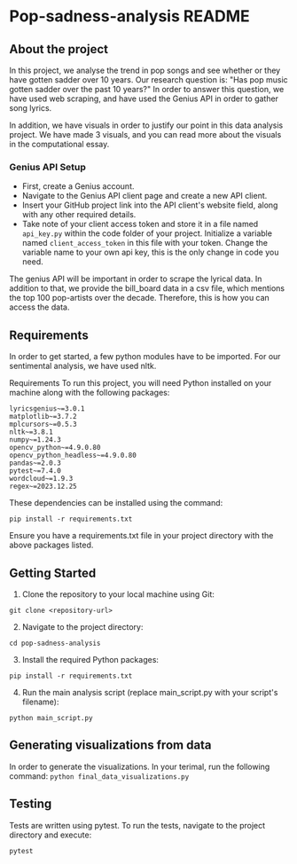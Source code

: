 # Pop-sadness-analysis README

## About the project 
In this project, we analyse the trend in pop songs and see whether or they have gotten sadder over 10 years. Our research question is: "Has pop music gotten sadder over the past 10 years?" In order to answer this question, we have used web scraping, and have used the Genius API in order to gather song lyrics.

In addition, we have visuals in order to justify our point in this data analysis project. We have made 3 visuals, and you can read more about the visuals in the computational essay. 


### Genius API Setup
- First, create a Genius account.
- Navigate to the Genius API client page and create a new API client.
- Insert your GitHub project link into the API client's website field, along with any other required details.
- Take note of your client access token and store it in a file named `api_key.py` within the code folder of your project. Initialize a variable named `client_access_token` in this file with your token. Change the variable name to your own api key, this is the only change in code you need.

The genius API will be important in order to scrape the lyrical data. In addition to that, we provide the bill_board data in a csv file, which mentions the top 100 pop-artists over the decade. Therefore, this is how you can access the data. 



## Requirements

In order to get started, a few python modules have to be imported. For our sentimental analysis, we have used nltk. 

Requirements
To run this project, you will need Python installed on your machine along with the following packages:
```
lyricsgenius~=3.0.1
matplotlib~=3.7.2
mplcursors~=0.5.3
nltk~=3.8.1
numpy~=1.24.3
opencv_python~=4.9.0.80
opencv_python_headless~=4.9.0.80
pandas~=2.0.3
pytest~=7.4.0
wordcloud~=1.9.3
regex~=2023.12.25
```
These dependencies can be installed using the command:


```pip install -r requirements.txt ```

Ensure you have a requirements.txt file in your project directory with the above packages listed.

## Getting Started

1) Clone the repository to your local machine using Git:

```git clone <repository-url>```

2) Navigate to the project directory:

```cd pop-sadness-analysis```

3) Install the required Python packages:

```pip install -r requirements.txt```

4) Run the main analysis script (replace main_script.py with your script's filename):

```python main_script.py```

## Generating visualizations from data

In order to generate the visualizations. In your terimal, run the following command:
```python final_data_visualizations.py```

## Testing

Tests are written using pytest. To run the tests, navigate to the project directory and execute:

```pytest```



